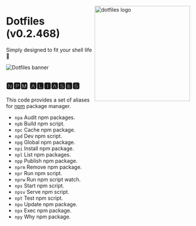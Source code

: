 <!-- markdownlint-disable MD033 MD041 MD043 -->

<img src="https://kura.pro/dotfiles/v2/images/logos/dotfiles.svg"
alt="dotfiles logo" width="261" align="right" />

<!-- markdownlint-enable MD033 MD041 MD043 -->

# Dotfiles (v0.2.468)

Simply designed to fit your shell life 🐚

![Dotfiles banner][banner]

## 🅽🅿🅼 🅰🅻🅸🅰🆂🅴🆂

This code provides a set of aliases for
[npm](https://www.npmjs.com/) package manager.

- `npa` Audit npm packages.
- `npb` Build npm script.
- `npc` Cache npm package.
- `npd` Dev npm script.
- `npg` Global npm package.
- `npi` Install npm package.
- `npl` List npm packages.
- `npp` Publish npm package.
- `nprm` Remove npm package.
- `npr` Run npm script.
- `nprw` Run npm script watch.
- `nps` Start npm script.
- `npsv` Serve npm script.
- `npt` Test npm script.
- `npu` Update npm package.
- `npx` Exec npm package.
- `npy` Why npm package.

[banner]: https://kura.pro/dotfiles/v2/images/titles/title-dotfiles.svg
